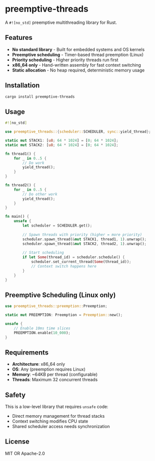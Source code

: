 # preemptive-threads

A `#![no_std]` preemptive multithreading library for Rust.

## Features

- **No standard library** - Built for embedded systems and OS kernels
- **Preemptive scheduling** - Timer-based thread preemption (Linux)
- **Priority scheduling** - Higher priority threads run first
- **x86_64 only** - Hand-written assembly for fast context switching
- **Static allocation** - No heap required, deterministic memory usage

## Installation

``` bash
cargo install preemptive-threads
```

## Usage

```rust
#![no_std]

use preemptive_threads::{scheduler::SCHEDULER, sync::yield_thread};

static mut STACK1: [u8; 64 * 1024] = [0; 64 * 1024];
static mut STACK2: [u8; 64 * 1024] = [0; 64 * 1024];

fn thread1() {
    for _ in 0..5 {
        // Do work
        yield_thread();
    }
}

fn thread2() {
    for _ in 0..5 {
        // Do other work
        yield_thread();
    }
}

fn main() {
    unsafe {
        let scheduler = SCHEDULER.get();
        
        // Spawn threads with priority (higher = more priority)
        scheduler.spawn_thread(&mut STACK1, thread1, 1).unwrap();
        scheduler.spawn_thread(&mut STACK2, thread2, 1).unwrap();
        
        // Start scheduling
        if let Some(thread_id) = scheduler.schedule() {
            scheduler.set_current_thread(Some(thread_id));
            // Context switch happens here
        }
    }
}
```

## Preemptive Scheduling (Linux only)

```rust
use preemptive_threads::preemption::Preemption;

static mut PREEMPTION: Preemption = Preemption::new();

unsafe {
    // Enable 10ms time slices
    PREEMPTION.enable(10_000);
}
```

## Requirements

- **Architecture**: x86_64 only
- **OS**: Any (preemption requires Linux)
- **Memory**: ~64KB per thread (configurable)
- **Threads**: Maximum 32 concurrent threads

## Safety

This is a low-level library that requires `unsafe` code:
- Direct memory management for thread stacks
- Context switching modifies CPU state
- Shared scheduler access needs synchronization

## License

MIT OR Apache-2.0
